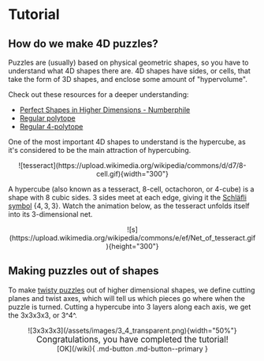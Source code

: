 # Tutorial

## How do we make 4D puzzles?

Puzzles are (usually) based on physical geometric shapes, so you have to understand what 4D shapes there are. 4D shapes have sides, or cells, that take the form of 3D shapes, and enclose some amount of "hypervolume".

Check out these resources for a deeper understanding:

- [Perfect Shapes in Higher Dimensions - Numberphile](https://www.youtube.com/embed/2s4TqVAbfz4?list=PLKwXjCUFqOBFC9sjYtijVALmZSJK8Djo1)
- [Regular polytope](https://en.wikipedia.org/wiki/Regular_polytope)
- [Regular 4-polytope](https://en.wikipedia.org/wiki/Regular_4-polytope)

One of the most important 4D shapes to understand is the hypercube, as it's considered to be the main attraction of hypercubing.

<center>![tesseract](https://upload.wikimedia.org/wikipedia/commons/d/d7/8-cell.gif){width="300"}</center>

A hypercube (also known as a tesseract, 8-cell, octachoron, or 4-cube) is a shape with 8 cubic sides. 3 sides meet at each edge, giving it the [Schläfli symbol](https://en.wikipedia.org/wiki/Schl%C3%A4fli_symbol) {$4,3,3$}. Watch the animation below, as the tesseract unfolds itself into its 3-dimensional net.

<center>![s](https://upload.wikimedia.org/wikipedia/commons/e/ef/Net_of_tesseract.gif){height="300"}</center>

## Making puzzles out of shapes

To make [twisty puzzles](https://en.wikipedia.org/wiki/N-dimensional_sequential_move_puzzle) out of higher dimensional shapes, we define cutting planes and twist axes, which will tell us which pieces go where when the puzzle is turned.
Cutting a hypercube into 3 layers along each axis, we get the 3x3x3x3, or 3^4^.

<center>![3x3x3x3](/assets/images/3_4_transparent.png){width="50%"}</center>

<center><big>Congratulations, you have completed the tutorial!</big></center>

<center> [OK](/wiki){ .md-button .md-button--primary }</center>